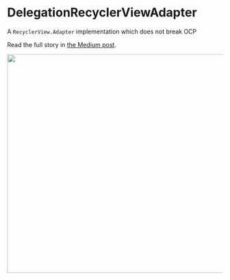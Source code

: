 # DelegationRecyclerViewAdapter
A `RecyclerView.Adapter` implementation which does not break OCP

Read the full story in [the Medium post](https://medium.com/@yterletskyi/how-recyclerview-adapter-breaks-open-closed-principle-and-what-we-can-do-about-it-21761ced2e43).

<img src="https://user-images.githubusercontent.com/11182351/213013025-9abc94eb-cd44-44ed-9f4f-6356edc238e1.png" width="512">
